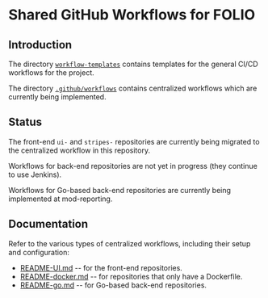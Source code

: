 # Shared GitHub Workflows for FOLIO

## Introduction

The directory [`workflow-templates`](workflow-templates) contains templates for the general CI/CD workflows for the project.

The directory [`.github/workflows`](.github/workflows) contains centralized workflows which are currently being implemented.

## Status

The front-end `ui-` and `stripes-` repositories are currently being migrated to the centralized workflow in this repository.

Workflows for back-end repositories are not yet in progress (they continue to use Jenkins).

Workflows for Go-based back-end repositories are currently being implemented at mod-reporting.

## Documentation

Refer to the various types of centralized workflows, including their setup and configuration:

* [README-UI.md](README-UI.md) -- for the front-end repositories.
* [README-docker.md](README-docker.md) -- for repositories that only have a Dockerfile.
* [README-go.md](README-go.md) -- for Go-based back-end repositories.
